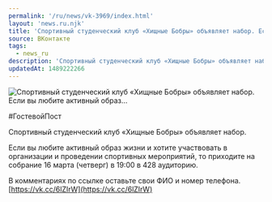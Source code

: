```yaml
---
permalink: '/ru/news/vk-3969/index.html'
layout: 'news.ru.njk'
title: 'Спортивный студенческий клуб «Хищные Бобры» объявляет набор. Если вы любите активный образ'
source: ВКонтакте
tags:
  - news_ru
description: 'Спортивный студенческий клуб «Хищные Бобры» объявляет набор. Если вы любите активный образ…'
updatedAt: 1489222266
---
```

![Спортивный студенческий клуб «Хищные Бобры» объявляет набор. Если вы любите активный образ…](https://sun9-68.userapi.com/impf/c639123/v639123484/102eb/Wpe3CctKxEI.jpg?size=1280x900&quality=96&proxy=1&sign=40bea813606f33d9a3e60edad6f41914&c_uniq_tag=LPm5W4L9UVwjNSRLmZ2KugSwYnwe0yTgc-Im6NuVzsE&type=album)

#ГостевойПост

Спортивный студенческий клуб «Хищные Бобры» объявляет набор.

Если вы любите активный образ жизни и хотите участвовать в организации и проведении спортивных мероприятий, то приходите на собрание 16 марта (четверг) в 19:00 в 428 аудиторию.

В комментариях по ссылке оставьте свои ФИО и номер телефона.
[https://vk.cc/6lZIrW](https://vk.cc/6lZIrW)
